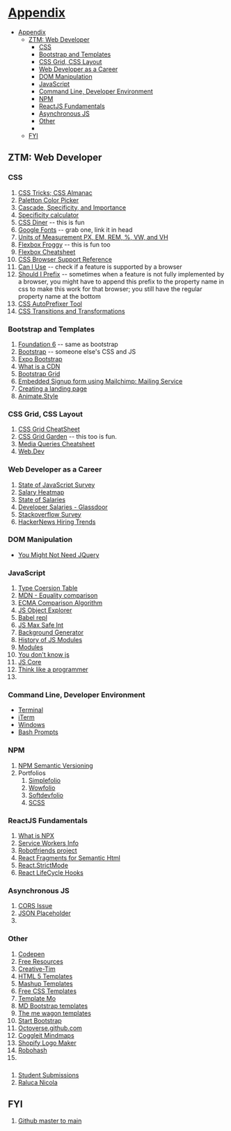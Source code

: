 # [Appendix](../../courses.md)


- [Appendix](#appendix)
  - [ZTM: Web Developer](#ztm-web-developer)
    - [CSS](#css)
    - [Bootstrap and Templates](#bootstrap-and-templates)
    - [CSS Grid, CSS Layout](#css-grid-css-layout)
    - [Web Developer as a Career](#web-developer-as-a-career)
    - [DOM Manipulation](#dom-manipulation)
    - [JavaScript](#javascript)
    - [Command Line, Developer Environment](#command-line-developer-environment)
    - [NPM](#npm)
    - [ReactJS Fundamentals](#reactjs-fundamentals)
    - [Asynchronous JS](#asynchronous-js)
    - [Other](#other)
    - [](#)
  - [FYI](#fyi)



## ZTM: Web Developer

### CSS 

1. [CSS Tricks; CSS Almanac](https://css-tricks.com/almanac/)
2. [Paletton Color Picker](http://paletton.com/)
3. [Cascade, Specificity, and Importance](https://developer.mozilla.org/en-US/docs/Learn/CSS/Building_blocks/Cascade_and_inheritance)
4. [Specificity calculator](https://specificity.keegan.st/)
5. [CSS Diner](https://css-diner.netlify.app/#) -- this is fun
6. [Google Fonts](https://fonts.google.com/) -- grab one, link it in head
7. [Units of Measurement PX, EM, REM, %, VW, and VH](https://elementor.com/help/whats-the-difference-between-px-em-rem-vw-and-vh/)
8. [Flexbox Froggy](https://flexboxfroggy.com/) -- this is fun too
9. [Flexbox Cheatsheet](https://darekkay.com/dev/flexbox-cheatsheet.html)
10. [CSS Browser Support Reference](https://www.w3schools.com/cssref/css3_browsersupport.asp)
11. [Can I Use](https://caniuse.com/) -- check if a feature is supported by a browser
12. [Should I Prefix](http://shouldiprefix.com/) -- sometimes when a feature is not fully implemented by a browser, you might have to append this prefix to the property name in css to make this work for that browser; you still have the regular property name at the bottom
13. [CSS AutoPrefixer Tool](https://autoprefixer.github.io/)
14. [CSS Transitions and Transformations](https://thoughtbot.com/blog/transitions-and-transforms)


### Bootstrap and Templates

1. [Foundation 6](https://get.foundation/index.html) -- same as bootstrap
2. [Bootstrap](https://getbootstrap.com/) -- someone else's CSS and JS
3. [Expo Bootstrap](https://expo.getbootstrap.com/)
4. [What is a CDN](https://www.cloudflare.com/learning/cdn/what-is-a-cdn/)
5. [Bootstrap Grid](https://getbootstrap.com/docs/5.3/layout/grid/)
6. [Embedded Signup form using Mailchimp: Mailing Service](https://mailchimp.com/en/help/add-a-signup-form-to-your-website/)
7. [Creating a landing page](https://mailchimp.com/help/create-a-landing-page/)
8. [Animate.Style](https://animate.style/)


### CSS Grid, CSS Layout

1. [CSS Grid CheatSheet](http://grid.malven.co/)
2. [CSS Grid Garden](http://cssgridgarden.com/) -- this too is fun.
3. [Media Queries Cheatsheet](https://css-tricks.com/snippets/css/media-queries-for-standard-devices/)
4. [Web.Dev](https://web.dev/learn/css/)


### Web Developer as a Career

1. [State of JavaScript Survey](https://stateofjs.com/en-US)
2. [Salary Heatmap](https://www.levels.fyi/heatmap/)
3. [State of Salaries](https://www.dice.com/technologists/ebooks/tech-salary-report/salary-trends.html)
4. [Developer Salaries - Glassdoor](https://www.glassdoor.com/Salaries/index.htm)
5. [Stackoverflow Survey](https://insights.stackoverflow.com/survey/)
6. [HackerNews Hiring Trends](https://www.hntrends.com/)

### DOM Manipulation

- [You Might Not Need JQuery](https://youmightnotneedjquery.com/)


### JavaScript

1. [Type Coersion Table](https://dorey.github.io/JavaScript-Equality-Table/)
2. [MDN - Equality comparison](https://developer.mozilla.org/en-US/docs/Web/JavaScript/Equality_comparisons_and_sameness)
3. [ECMA Comparison Algorithm](https://www.ecma-international.org/ecma-262/5.1/#sec-11.9.3)
4. [JS Object Explorer](https://objectexplorer.netlify.app/)
5. [Babel repl](https://babeljs.io/repl/)
6. [JS Max Safe Int](https://stackoverflow.com/questions/307179/what-is-javascripts-highest-integer-value-that-a-number-can-go-to-without-losin)
7. [Background Generator](https://github.com/aneagoie/background-generator)
8. [History of JS Modules](https://medium.com/sungthecoder/javascript-module-module-loader-module-bundler-es6-module-confused-yet-6343510e7bde)
9. [Modules](https://hacks.mozilla.org/2018/03/es-modules-a-cartoon-deep-dive/)
10. [You don't know js](https://github.com/getify/You-Dont-Know-JS)
11. [JS Core](http://dmitrysoshnikov.com/ecmascript/javascript-the-core-2nd-edition/)
12. [Think like a programmer](https://medium.freecodecamp.org/how-to-think-like-a-programmer-lessons-in-problem-solving-d1d8bf1de7d2)
13. 

### Command Line, Developer Environment

- [Terminal](https://osxdaily.com/2013/02/05/improve-terminal-appearance-mac-os-x/)
- [iTerm](http://sourabhbajaj.com/mac-setup/iTerm/README.html)
- [Windows](https://learn.microsoft.com/en-us/windows/terminal/tutorials/custom-prompt-setup)
- [Bash Prompts](https://www.maketecheasier.com/8-useful-and-interesting-bash-prompts/)

### NPM 

1. [NPM Semantic Versioning](https://semver.npmjs.com/)
2. Portfolios
   1. [Simplefolio](https://github.com/zero-to-mastery/simplefolio)
   2. [Wowfolio](https://github.com/rammcodes/wowfolio)
   3. [Softdevfolio](https://github.com/SixFiveProjects/softdevfolio)
   4. [SCSS](https://stackoverflow.com/questions/46400443/what-is-the-difference-between-css-and-scss)


### ReactJS Fundamentals

1. [What is NPX](https://medium.com/@maybekatz/introducing-npx-an-npm-package-runner-55f7d4bd282b)
2. [Service Workers Info](https://developers.google.com/web/fundamentals/primers/service-workers/)
3. [Robotfriends project](https://github.com/aneagoie/robofriends)
4. [React Fragments for Semantic Html](https://blog.logrocket.com/rendering-sibling-elements-react-fragments/)
5. [React.StrictMode](https://react.dev/reference/react/StrictMode)
6. [React LifeCycle Hooks](https://projects.wojtekmaj.pl/react-lifecycle-methods-diagram/)


### Asynchronous JS 

1. [CORS Issue](https://medium.com/@dtkatz/3-ways-to-fix-the-cors-error-and-how-access-control-allow-origin-works-d97d55946d9#:~:text=Why%20was%20the%20CORS%20error,%3A%20cross%2Dsite%20request%20forgery.)
2. [JSON Placeholder]('https://jsonplaceholder.typicode.com/users')
3. 

### Other 

1. [Codepen](https://codepen.io/)
2. [Free Resources](https://zerotomastery.io/resources/)
3. [Creative-Tim](https://www.creative-tim.com/)
4. [HTML 5 Templates](https://html5up.net/)
5. [Mashup Templates](https://themewagon.com/author/mashuptemplate/)
6. [Free CSS Templates](https://www.free-css.com/free-css-templates)
7. [Template Mo](https://templatemo.com/page/1)
8. [MD Bootstrap templates](https://mdbootstrap.com/freebies/)
9. [The me wagon templates](https://themewagon.com/author/mashuptemplate/)
10. [Start Bootstrap](https://startbootstrap.com/templates/)
11. [Octoverse.github.com](https://octoverse.github.com/)
12. [Coggleit Mindmaps](https://coggle.it)
13. [Shopify Logo Maker](https://www.shopify.com/tools/logo-maker)
14. [Robohash](https://robohash.org/)
15. 


### 

1. [Student Submissions](https://github.com/zero-to-mastery/Coding_Challenge-8)
2. [Raluca Nicola](https://raluca-nicola.net/)


## FYI

1. [Github master to main](https://github.com/github/renaming)
